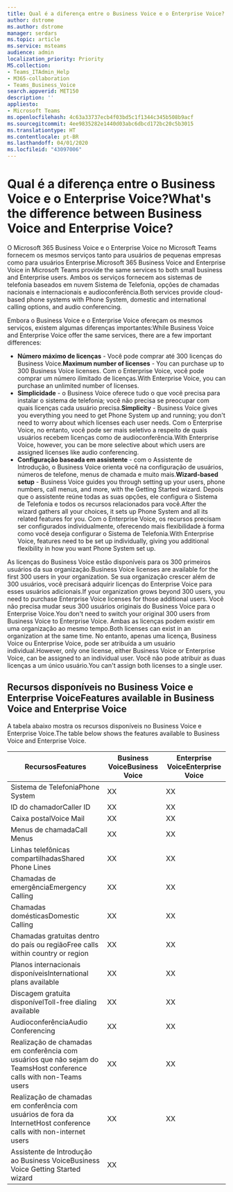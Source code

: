 ```yaml
---
title: Qual é a diferença entre o Business Voice e o Enterprise Voice?
author: dstrome
ms.author: dstrome
manager: serdars
ms.topic: article
ms.service: msteams
audience: admin
localization_priority: Priority
MS.collection:
- Teams_ITAdmin_Help
- M365-collaboration
- Teams_Business_Voice
search.appverid: MET150
description: ''
appliesto:
- Microsoft Teams
ms.openlocfilehash: 4c63a33737ecb4f03bd5c1f1344c345b508b9acf
ms.sourcegitcommit: 4ee9835282e1440d03abc6dbcd172bc20c5b3015
ms.translationtype: HT
ms.contentlocale: pt-BR
ms.lasthandoff: 04/01/2020
ms.locfileid: "43097006"
---
```

# <a name="whats-the-difference-between-business-voice-and-enterprise-voice"></a><span data-ttu-id="a6dd8-102">Qual é a diferença entre o Business Voice e o Enterprise Voice?</span><span class="sxs-lookup"><span data-stu-id="a6dd8-102">What's the difference between Business Voice and Enterprise Voice?</span></span>

<span data-ttu-id="a6dd8-103">O Microsoft 365 Business Voice e o Enterprise Voice no Microsoft Teams fornecem os mesmos serviços tanto para usuários de pequenas empresas como para usuários Enterprise.</span><span class="sxs-lookup"><span data-stu-id="a6dd8-103">Microsoft 365 Business Voice and Enterprise Voice in Microsoft Teams provide the same services to both small business and Enterprise users.</span></span> <span data-ttu-id="a6dd8-104">Ambos os serviços fornecem aos sistemas de telefonia baseados em nuvem Sistema de Telefonia, opções de chamadas nacionais e internacionais e audioconferência.</span><span class="sxs-lookup"><span data-stu-id="a6dd8-104">Both services provide cloud-based phone systems with Phone System, domestic and international calling options, and audio conferencing.</span></span>

<span data-ttu-id="a6dd8-105">Embora o Business Voice e o Enterprise Voice ofereçam os mesmos serviços, existem algumas diferenças importantes:</span><span class="sxs-lookup"><span data-stu-id="a6dd8-105">While Business Voice and Enterprise Voice offer the same services, there are a few important differences:</span></span>

- <span data-ttu-id="a6dd8-106">**Número máximo de licenças** - Você pode comprar até 300 licenças do Business Voice.</span><span class="sxs-lookup"><span data-stu-id="a6dd8-106">**Maximum number of licenses** - You can purchase up to 300 Business Voice licenses.</span></span> <span data-ttu-id="a6dd8-107">Com o Enterprise Voice, você pode comprar um número ilimitado de licenças.</span><span class="sxs-lookup"><span data-stu-id="a6dd8-107">With Enterprise Voice, you can purchase an unlimited number of licenses.</span></span>
- <span data-ttu-id="a6dd8-108">**Simplicidade** - o Business Voice oferece tudo o que você precisa para instalar o sistema de telefonia; você não precisa se preocupar com quais licenças cada usuário precisa.</span><span class="sxs-lookup"><span data-stu-id="a6dd8-108">**Simplicity** - Business Voice gives you everything you need to get Phone System up and running; you don't need to worry about which licenses each user needs.</span></span> <span data-ttu-id="a6dd8-109">Com o Enterprise Voice, no entanto, você pode ser mais seletivo a respeito de quais usuários recebem licenças como de audioconferência.</span><span class="sxs-lookup"><span data-stu-id="a6dd8-109">With Enterprise Voice, however, you can be more selective about which users are assigned licenses like audio conferencing.</span></span>
- <span data-ttu-id="a6dd8-110">**Configuração baseada em assistente** - com o Assistente de Introdução, o Business Voice orienta você na configuração de usuários, números de telefone, menus de chamada e muito mais.</span><span class="sxs-lookup"><span data-stu-id="a6dd8-110">**Wizard-based setup** - Business Voice guides you through setting up your users, phone numbers, call menus, and more, with the Getting Started wizard.</span></span> <span data-ttu-id="a6dd8-111">Depois que o assistente reúne todas as suas opções, ele configura o Sistema de Telefonia e todos os recursos relacionados para você.</span><span class="sxs-lookup"><span data-stu-id="a6dd8-111">After the wizard gathers all your choices, it sets up Phone System and all its related features for you.</span></span> <span data-ttu-id="a6dd8-112">Com o Enterprise Voice, os recursos precisam ser configurados individualmente, oferecendo mais flexibilidade à forma como você deseja configurar o Sistema de Telefonia.</span><span class="sxs-lookup"><span data-stu-id="a6dd8-112">With Enterprise Voice, features need to be set up individually, giving you additional flexibility in how you want Phone System set up.</span></span>

<span data-ttu-id="a6dd8-113">As licenças do Business Voice estão disponíveis para os 300 primeiros usuários da sua organização.</span><span class="sxs-lookup"><span data-stu-id="a6dd8-113">Business Voice licenses are available for the first 300 users in your organization.</span></span> <span data-ttu-id="a6dd8-114">Se sua organização crescer além de 300 usuários, você precisará adquirir licenças do Enterprise Voice para esses usuários adicionais.</span><span class="sxs-lookup"><span data-stu-id="a6dd8-114">If your organization grows beyond 300 users, you need to purchase Enterprise Voice licenses for those additional users.</span></span> <span data-ttu-id="a6dd8-115">Você não precisa mudar seus 300 usuários originais do Business Voice para o Enterprise Voice.</span><span class="sxs-lookup"><span data-stu-id="a6dd8-115">You don't need to switch your original 300 users from Business Voice to Enterprise Voice.</span></span> <span data-ttu-id="a6dd8-116">Ambas as licenças podem existir em uma organização ao mesmo tempo.</span><span class="sxs-lookup"><span data-stu-id="a6dd8-116">Both licenses can exist in an organization at the same time.</span></span> <span data-ttu-id="a6dd8-117">No entanto, apenas uma licença, Business Voice ou Enterprise Voice, pode ser atribuída a um usuário individual.</span><span class="sxs-lookup"><span data-stu-id="a6dd8-117">However, only one license, either Business Voice or Enterprise Voice, can be assigned to an individual user.</span></span> <span data-ttu-id="a6dd8-118">Você não pode atribuir as duas licenças a um único usuário.</span><span class="sxs-lookup"><span data-stu-id="a6dd8-118">You can't assign both licenses to a single user.</span></span>

## <a name="features-available-in-business-voice-and-enterprise-voice"></a><span data-ttu-id="a6dd8-119">Recursos disponíveis no Business Voice e Enterprise Voice</span><span class="sxs-lookup"><span data-stu-id="a6dd8-119">Features available in Business Voice and Enterprise Voice</span></span>

<span data-ttu-id="a6dd8-120">A tabela abaixo mostra os recursos disponíveis no Business Voice e Enterprise Voice.</span><span class="sxs-lookup"><span data-stu-id="a6dd8-120">The table below shows the features available to Business Voice and Enterprise Voice.</span></span>

|  <span data-ttu-id="a6dd8-121">Recursos</span><span class="sxs-lookup"><span data-stu-id="a6dd8-121">Features</span></span>                                                            | <span data-ttu-id="a6dd8-122">Business Voice</span><span class="sxs-lookup"><span data-stu-id="a6dd8-122">Business Voice</span></span> | <span data-ttu-id="a6dd8-123">Enterprise Voice</span><span class="sxs-lookup"><span data-stu-id="a6dd8-123">Enterprise Voice</span></span>  |
|----------------------------------------------------------------------|----------------|-------------------|
| <span data-ttu-id="a6dd8-124">Sistema de Telefonia</span><span class="sxs-lookup"><span data-stu-id="a6dd8-124">Phone System</span></span>               | <span data-ttu-id="a6dd8-125">X</span><span class="sxs-lookup"><span data-stu-id="a6dd8-125">X</span></span>              | <span data-ttu-id="a6dd8-126">X</span><span class="sxs-lookup"><span data-stu-id="a6dd8-126">X</span></span>                 |
| <span data-ttu-id="a6dd8-127">ID do chamador</span><span class="sxs-lookup"><span data-stu-id="a6dd8-127">Caller ID</span></span>                                                            | <span data-ttu-id="a6dd8-128">X</span><span class="sxs-lookup"><span data-stu-id="a6dd8-128">X</span></span>              | <span data-ttu-id="a6dd8-129">X</span><span class="sxs-lookup"><span data-stu-id="a6dd8-129">X</span></span>                 |
| <span data-ttu-id="a6dd8-130">Caixa postal</span><span class="sxs-lookup"><span data-stu-id="a6dd8-130">Voice Mail</span></span>                                                           | <span data-ttu-id="a6dd8-131">X</span><span class="sxs-lookup"><span data-stu-id="a6dd8-131">X</span></span>              | <span data-ttu-id="a6dd8-132">X</span><span class="sxs-lookup"><span data-stu-id="a6dd8-132">X</span></span>                 |
| <span data-ttu-id="a6dd8-133">Menus de chamada</span><span class="sxs-lookup"><span data-stu-id="a6dd8-133">Call Menus</span></span>                                                           | <span data-ttu-id="a6dd8-134">X</span><span class="sxs-lookup"><span data-stu-id="a6dd8-134">X</span></span>              | <span data-ttu-id="a6dd8-135">X</span><span class="sxs-lookup"><span data-stu-id="a6dd8-135">X</span></span>                 |
| <span data-ttu-id="a6dd8-136">Linhas telefônicas compartilhadas</span><span class="sxs-lookup"><span data-stu-id="a6dd8-136">Shared Phone Lines</span></span>                                                   | <span data-ttu-id="a6dd8-137">X</span><span class="sxs-lookup"><span data-stu-id="a6dd8-137">X</span></span>              | <span data-ttu-id="a6dd8-138">X</span><span class="sxs-lookup"><span data-stu-id="a6dd8-138">X</span></span>                 |
| <span data-ttu-id="a6dd8-139">Chamadas de emergência</span><span class="sxs-lookup"><span data-stu-id="a6dd8-139">Emergency Calling</span></span>                                                    | <span data-ttu-id="a6dd8-140">X</span><span class="sxs-lookup"><span data-stu-id="a6dd8-140">X</span></span>              | <span data-ttu-id="a6dd8-141">X</span><span class="sxs-lookup"><span data-stu-id="a6dd8-141">X</span></span>                 |
| <span data-ttu-id="a6dd8-142">Chamadas domésticas</span><span class="sxs-lookup"><span data-stu-id="a6dd8-142">Domestic Calling</span></span>                    | <span data-ttu-id="a6dd8-143">X</span><span class="sxs-lookup"><span data-stu-id="a6dd8-143">X</span></span>              | <span data-ttu-id="a6dd8-144">X</span><span class="sxs-lookup"><span data-stu-id="a6dd8-144">X</span></span>                 |
| <span data-ttu-id="a6dd8-145">Chamadas gratuitas dentro do país ou região</span><span class="sxs-lookup"><span data-stu-id="a6dd8-145">Free calls within country or region</span></span>                                  | <span data-ttu-id="a6dd8-146">X</span><span class="sxs-lookup"><span data-stu-id="a6dd8-146">X</span></span>              | <span data-ttu-id="a6dd8-147">X</span><span class="sxs-lookup"><span data-stu-id="a6dd8-147">X</span></span>                 |
| <span data-ttu-id="a6dd8-148">Planos internacionais disponíveis</span><span class="sxs-lookup"><span data-stu-id="a6dd8-148">International plans available</span></span>                                        | <span data-ttu-id="a6dd8-149">X</span><span class="sxs-lookup"><span data-stu-id="a6dd8-149">X</span></span>              | <span data-ttu-id="a6dd8-150">X</span><span class="sxs-lookup"><span data-stu-id="a6dd8-150">X</span></span>                 |
| <span data-ttu-id="a6dd8-151">Discagem gratuita disponível</span><span class="sxs-lookup"><span data-stu-id="a6dd8-151">Toll-free dialing available</span></span>                                          | <span data-ttu-id="a6dd8-152">X</span><span class="sxs-lookup"><span data-stu-id="a6dd8-152">X</span></span>              | <span data-ttu-id="a6dd8-153">X</span><span class="sxs-lookup"><span data-stu-id="a6dd8-153">X</span></span>                 |
| <span data-ttu-id="a6dd8-154">Audioconferência</span><span class="sxs-lookup"><span data-stu-id="a6dd8-154">Audio Conferencing</span></span>           | <span data-ttu-id="a6dd8-155">X</span><span class="sxs-lookup"><span data-stu-id="a6dd8-155">X</span></span>              | <span data-ttu-id="a6dd8-156">X</span><span class="sxs-lookup"><span data-stu-id="a6dd8-156">X</span></span>                 |
| <span data-ttu-id="a6dd8-157">Realização de chamadas em conferência com usuários que não sejam do Teams</span><span class="sxs-lookup"><span data-stu-id="a6dd8-157">Host conference calls with non-Teams users</span></span>                           | <span data-ttu-id="a6dd8-158">X</span><span class="sxs-lookup"><span data-stu-id="a6dd8-158">X</span></span>              | <span data-ttu-id="a6dd8-159">X</span><span class="sxs-lookup"><span data-stu-id="a6dd8-159">X</span></span>                 |
| <span data-ttu-id="a6dd8-160">Realização de chamadas em conferência com usuários de fora da Internet</span><span class="sxs-lookup"><span data-stu-id="a6dd8-160">Host conference calls with non-internet users</span></span>                        | <span data-ttu-id="a6dd8-161">X</span><span class="sxs-lookup"><span data-stu-id="a6dd8-161">X</span></span>              | <span data-ttu-id="a6dd8-162">X</span><span class="sxs-lookup"><span data-stu-id="a6dd8-162">X</span></span>                 |
| <span data-ttu-id="a6dd8-163">Assistente de Introdução ao Business Voice</span><span class="sxs-lookup"><span data-stu-id="a6dd8-163">Business Voice Getting Started wizard</span></span>  | <span data-ttu-id="a6dd8-164">X</span><span class="sxs-lookup"><span data-stu-id="a6dd8-164">X</span></span>              |                   |
